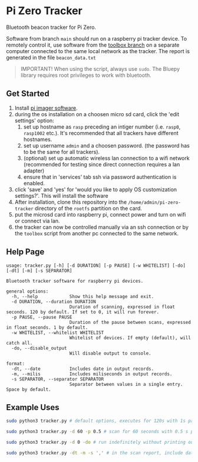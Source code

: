 # Pi Zero Tracker

Bluetooth beacon tracker for Pi Zero.

Software from branch `main` should run on a raspberry pi tracker device. To remotely control it, use software from the [toolbox branch](https://github.com/mat-kubiak/pi-zero-tracker/tree/toolbox) on a separate computer connected to the same local network as the tracker. The report is generated in the file `beacon_data.txt`

> IMPORTANT! When using the script, always use `sudo`. The Bluepy library requires root privileges to work with bluetooth. 

## Get Started

1. Install [pi imager software](https://www.raspberrypi.com/software/).
2. during the os installation on a choosen micro sd card, click the 'edit settings' option:
   1. set up hostname as `rasp` preceding an intiger number (i.e. `rasp0`, `rasp1002` etc.). It's recommended that all trackers have different hostnames.
   2. set up username `admin` and a choosen password. (the password has to be the same for all trackers).
   3. (optional) set up automatic wireless lan connection to a wifi network (recommended for testing since direct connection requires a lan adapter)
   4. ensure that in 'services' tab ssh via password authentication is enabled.
3. click 'save' and 'yes' for 'would you like to apply OS customization settings?'. This will install the software
4. After installation, clone this repository into the `/home/admin/pi-zero-tracker` directory of the `rootfs` partition on the card.
5. put the microsd card into raspberry pi, connect power and turn on wifi or connect via lan. 
6. the tracker can now be controlled manually via an ssh connection or by the `toolbox` script from another pc connected to the same network.

## Help Page

```
usage: tracker.py [-h] [-d DURATION] [-p PAUSE] [-w WHITELIST] [-do] [-dt] [-m] [-s SEPARATOR]

Bluetooth tracker software for raspberry pi devices.

general options:
  -h, --help            Show this help message and exit.
  -d DURATION, --duration DURATION
                        Duration of scanning, expressed in float seconds. 120 by default. If set to 0, it will run forever.
  -p PAUSE, --pause PAUSE
                        Duration of the pause between scans, expressed in float seconds. 1 by default.
  -w WHITELIST, --whitelist WHITELIST
                        Whitelist of devices. If empty (default), will catch all.
  -do, --disable_output
                        Will disable output to console.

format:
  -dt, --date           Includes date in output records.
  -m, --milis           Includes miliseconds in output records.
  -s SEPARATOR, --separator SEPARATOR
                        Separator between values in a single entry. Space by default.
```

## Example Uses

``` bash
sudo python3 tracker.py # default options, executes for 120s with 1s pause. Format doesn't include date, miliseconds and everything is separated by space.

sudo python3 tracker.py -d 60 -p 0.5 # scan for 60 seconds with 0.5 s pause between scans.

sudo python3 tracker.py -d 0 -do # run indefinitely without printing output.

sudo python3 tracker.py -dt -m -s ',' # in the scan report, include date, milisecond timestamp and set the separator to ',' (useful for automatically creatins csv documents).
```

